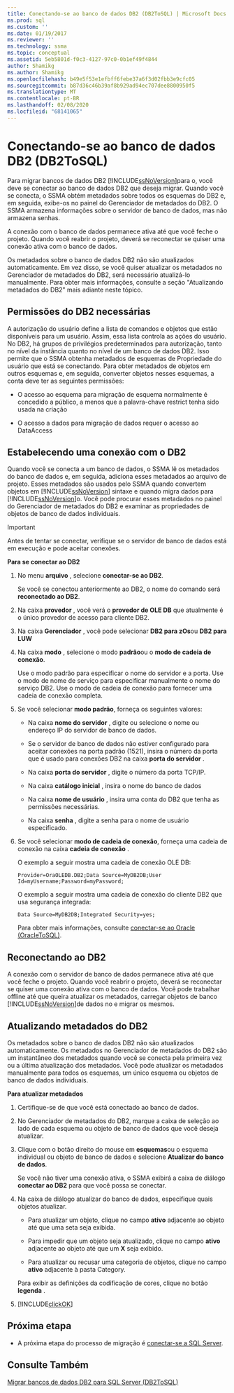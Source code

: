 ```yaml
---
title: Conectando-se ao banco de dados DB2 (DB2ToSQL) | Microsoft Docs
ms.prod: sql
ms.custom: ''
ms.date: 01/19/2017
ms.reviewer: ''
ms.technology: ssma
ms.topic: conceptual
ms.assetid: 5eb5801d-f0c3-4127-97c0-0b1ef49f4844
author: Shamikg
ms.author: Shamikg
ms.openlocfilehash: b49e5f53e1efbff6febe37a6f3d02fbb3e9cfc05
ms.sourcegitcommit: b87d36c46b39af8b929ad94ec707dee8800950f5
ms.translationtype: MT
ms.contentlocale: pt-BR
ms.lasthandoff: 02/08/2020
ms.locfileid: "68141065"
---
```

# <a name="connecting-to-db2-database-db2tosql"></a>Conectando-se ao banco de dados DB2 (DB2ToSQL)
Para migrar bancos de dados DB2 [!INCLUDE[ssNoVersion](../../includes/ssnoversion-md.md)]para o, você deve se conectar ao banco de dados DB2 que deseja migrar. Quando você se conecta, o SSMA obtém metadados sobre todos os esquemas do DB2 e, em seguida, exibe-os no painel do Gerenciador de metadados do DB2. O SSMA armazena informações sobre o servidor de banco de dados, mas não armazena senhas.  
  
A conexão com o banco de dados permanece ativa até que você feche o projeto. Quando você reabrir o projeto, deverá se reconectar se quiser uma conexão ativa com o banco de dados.  
  
Os metadados sobre o banco de dados DB2 não são atualizados automaticamente. Em vez disso, se você quiser atualizar os metadados no Gerenciador de metadados do DB2, será necessário atualizá-lo manualmente. Para obter mais informações, consulte a seção "Atualizando metadados do DB2" mais adiante neste tópico.  
  
## <a name="required-db2-permissions"></a>Permissões do DB2 necessárias  
A autorização do usuário define a lista de comandos e objetos que estão disponíveis para um usuário. Assim, essa lista controla as ações do usuário. No DB2, há grupos de privilégios predeterminados para autorização, tanto no nível da instância quanto no nível de um banco de dados DB2. Isso permite que o SSMA obtenha metadados de esquemas de Propriedade do usuário que está se conectando. Para obter metadados de objetos em outros esquemas e, em seguida, converter objetos nesses esquemas, a conta deve ter as seguintes permissões:  
  
-   O acesso ao esquema para migração de esquema normalmente é concedido a público, a menos que a palavra-chave restrict tenha sido usada na criação  
  
-   O acesso a dados para migração de dados requer o acesso ao DataAccess  
  
## <a name="establishing-a-connection-to-db2"></a>Estabelecendo uma conexão com o DB2  
Quando você se conecta a um banco de dados, o SSMA lê os metadados do banco de dados e, em seguida, adiciona esses metadados ao arquivo de projeto. Esses metadados são usados pelo SSMA quando convertem objetos em [!INCLUDE[ssNoVersion](../../includes/ssnoversion-md.md)] sintaxe e quando migra dados para [!INCLUDE[ssNoVersion](../../includes/ssnoversion-md.md)]o. Você pode procurar esses metadados no painel do Gerenciador de metadados do DB2 e examinar as propriedades de objetos de banco de dados individuais.  
  
> [!IMPORTANT]  
> Antes de tentar se conectar, verifique se o servidor de banco de dados está em execução e pode aceitar conexões.  
  
**Para se conectar ao DB2**  
  
1.  No menu **arquivo** , selecione **conectar-se ao DB2**.  
  
    Se você se conectou anteriormente ao DB2, o nome do comando será **reconectado ao DB2**.  
  
2.  Na caixa **provedor** , você verá o **provedor de OLE DB** que atualmente é o único provedor de acesso para cliente DB2.  
  
3.  Na caixa **Gerenciador** , você pode selecionar **DB2 para zOs**ou **DB2 para LUW**  
  
4.  Na caixa **modo** , selecione o modo **padrão**ou o **modo de cadeia de conexão**.  
  
    Use o modo padrão para especificar o nome do servidor e a porta. Use o modo de nome de serviço para especificar manualmente o nome do serviço DB2. Use o modo de cadeia de conexão para fornecer uma cadeia de conexão completa.  
  
5.  Se você selecionar **modo padrão**, forneça os seguintes valores:  
  
    -   Na caixa **nome do servidor** , digite ou selecione o nome ou endereço IP do servidor de banco de dados.  
  
    -   Se o servidor de banco de dados não estiver configurado para aceitar conexões na porta padrão (1521), insira o número da porta que é usado para conexões DB2 na caixa **porta do servidor** .  
  
    -   Na caixa **porta do servidor** , digite o número da porta TCP/IP.  
  
    -   Na caixa **catálogo inicial** , insira o nome do banco de dados  
  
    -   Na caixa **nome de usuário** , insira uma conta do DB2 que tenha as permissões necessárias.  
  
    -   Na caixa **senha** , digite a senha para o nome de usuário especificado.  
  
6.  Se você selecionar **modo de cadeia de conexão**, forneça uma cadeia de conexão na caixa **cadeia de conexão** .  
  
    O exemplo a seguir mostra uma cadeia de conexão OLE DB:  
  
    `Provider=OraOLEDB.DB2;Data Source=MyDB2DB;User Id=myUsername;Password=myPassword;`  
  
    O exemplo a seguir mostra uma cadeia de conexão do cliente DB2 que usa segurança integrada:  
  
    `Data Source=MyDB2DB;Integrated Security=yes;`  
  
    Para obter mais informações, consulte [conectar-se ao Oracle &#40;OracleToSQL&#41;](../../ssma/oracle/connect-to-oracle-oracletosql.md).  
  
## <a name="reconnecting-to-db2"></a>Reconectando ao DB2  
A conexão com o servidor de banco de dados permanece ativa até que você feche o projeto. Quando você reabrir o projeto, deverá se reconectar se quiser uma conexão ativa com o banco de dados. Você pode trabalhar offline até que queira atualizar os metadados, carregar objetos de banco [!INCLUDE[ssNoVersion](../../includes/ssnoversion-md.md)]de dados no e migrar os mesmos.  
  
## <a name="refreshing-db2-metadata"></a>Atualizando metadados do DB2  
Os metadados sobre o banco de dados DB2 não são atualizados automaticamente. Os metadados no Gerenciador de metadados do DB2 são um instantâneo dos metadados quando você se conecta pela primeira vez ou a última atualização dos metadados. Você pode atualizar os metadados manualmente para todos os esquemas, um único esquema ou objetos de banco de dados individuais.  
  
**Para atualizar metadados**  
  
1.  Certifique-se de que você está conectado ao banco de dados.  
  
2.  No Gerenciador de metadados do DB2, marque a caixa de seleção ao lado de cada esquema ou objeto de banco de dados que você deseja atualizar.  
  
3.  Clique com o botão direito do mouse em **esquemas**ou o esquema individual ou objeto de banco de dados e selecione **Atualizar do banco de dados**.  
  
    Se você não tiver uma conexão ativa, o SSMA exibirá a caixa de diálogo **conectar ao DB2** para que você possa se conectar.  
  
4.  Na caixa de diálogo atualizar do banco de dados, especifique quais objetos atualizar.  
  
    -   Para atualizar um objeto, clique no campo **ativo** adjacente ao objeto até que uma seta seja exibida.  
  
    -   Para impedir que um objeto seja atualizado, clique no campo **ativo** adjacente ao objeto até que um **X** seja exibido.  
  
    -   Para atualizar ou recusar uma categoria de objetos, clique no campo **ativo** adjacente à pasta Category.  
  
    Para exibir as definições da codificação de cores, clique no botão **legenda** .  
  
5.  [!INCLUDE[clickOK](../../includes/clickok-md.md)]  
  
## <a name="next-step"></a>Próxima etapa  
  
-   A próxima etapa do processo de migração é [conectar-se a SQL Server](https://msdn.microsoft.com/b59803cb-3cc6-41cc-8553-faf90851410e).  
  
## <a name="see-also"></a>Consulte Também  
[Migrar bancos de dados DB2 para SQL Server &#40;DB2ToSQL&#41;](../../ssma/db2/migrating-db2-databases-to-sql-server-db2tosql.md)  
  
